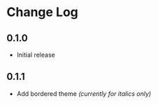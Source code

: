 # Change Log

## 0.1.0

- Initial release

## 0.1.1

- Add bordered theme _(currently for italics only)_
